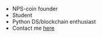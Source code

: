 - NPS-coin founder
- Student
- Python DS/blockchain enthusiast
- Contact me [here](t.me/princehachiko)
